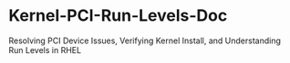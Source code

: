 # Kernel-PCI-Run-Levels-Doc
Resolving PCI Device Issues, Verifying Kernel Install, and Understanding Run Levels in RHEL
